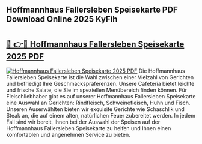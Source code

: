 ## Hoffmannhaus Fallersleben Speisekarte PDF Download Online 2025 KyFih

# <h2><a href="http://gcb41y.nevu.top/?p=Hoffmannhaus+Fallersleben+Speisekarte">🔗 👉🔴 Hoffmannhaus Fallersleben Speisekarte 2025 PDF</a></h2>

[![Hoffmannhaus Fallersleben Speisekarte 2025 PDF](https://i.imgur.com/dBaPXMq.png)](http://gcb41y.nevu.top/?p=Hoffmannhaus+Fallersleben+Speisekarte)
Die Hoffmannhaus Fallersleben Speisekarte ist die Wahl zwischen einer Vielzahl von Gerichten und befriedigt Ihre Geschmackspräferenzen. Unsere Cafeteria bietet leichte und frische Salate, die Sie im speziellen Menübereich finden können. Für Fleischliebhaber gibt es auf unserer Hoffmannhaus Fallersleben Speisekarte eine Auswahl an Gerichten: Rindfleisch, Schweinefleisch, Huhn und Fisch. Unseren Auserwählten bieten wir exquisite Gerichte wie Schaschlik und Steak an, die auf einem alten, natürlichen Feuer zubereitet werden. In jedem Fall sind wir bereit, Ihnen bei der Auswahl der Speisen auf der Hoffmannhaus Fallersleben Speisekarte zu helfen und Ihnen einen komfortablen und angenehmen Service zu bieten.
